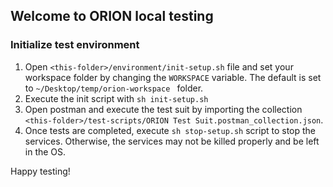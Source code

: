 ## Welcome to ORION local testing

### Initialize test environment
1. Open `<this-folder>/environment/init-setup.sh` file and set your workspace folder by 
   changing the `WORKSPACE` variable. The default is set to `~/Desktop/temp/orion-workspace
   ` folder.
2. Execute the init script with `sh init-setup.sh`
3. Open postman and execute the test suit by importing the collection 
   `<this-folder>/test-scripts/ORION Test Suit.postman_collection.json`.
4. Once tests are completed, execute `sh stop-setup.sh` script to stop the services. Otherwise,
the services may not be killed properly and be left in the OS.
   
Happy testing!


